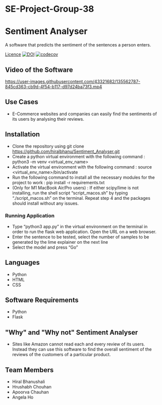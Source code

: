 # SE-Project-Group-38
# Sentiment Analyser
A software that predicts the sentiment of the sentences a person enters.

[Licence](https://img.shields.io/github/license/hiralbhanu/Sentiment_Analyser)
[![DOI](https://zenodo.org/badge/410657637.svg)](https://doi.org/10.5281/zenodo.5542211)
[![codecov](https://codecov.io/gh/hiralbhanu/Sentiment_Analyser/branch/main/graph/badge.svg?token=YGOQY4DH9F)](https://codecov.io/gh/hiralbhanu/Sentiment_Analyser)

## Video of the Software

https://user-images.githubusercontent.com/43321682/135562787-845cd363-cb9d-4f54-b117-d97d24ba73f3.mp4


## Use Cases
- E-Commerce websites and companies can easily find the sentiments of its users by analysing their reviews.


## Installation
- Clone the repository using git clone https://github.com/hiralbhanu/Sentiment_Analyser.git
- Create a python virtual environment with the following command : python3 -m venv
<virtual_env_name>
- Activate the virtual environment with the following command :
source <virtual_env_name>/bin/activate
- Run the following command to install all the necessary modules for the project to work :
pip install -r requirements.txt
- (Only for M1 MacBook Air/Pro users) : If either scipy/lime is not installing, run the shell
script “script_macos.sh” by typing “./script_macos.sh” on the terminal. Repeat step 4 and
the packages should install without any issues.




### Running Application
- Type “python3 app.py” in the virtual environment on the terminal in order to run the flask
web application. Open the URL on a web browser.
- Enter the sentence to be tested, select the number of samples to be generated by the
lime explainer on the next line
- Select the model and press “Go”

## Languages
- Python
- HTML
- CSS

## Software Requirements
- Python
- Flask


## "Why" and "Why not" Sentiment Analyser
- Sites like Amazon cannot read each and every review of its users. Instead they can use this software to find the overall sentiment of the reviews of the customers of a particular product.

## Team Members
- Hiral Bhanushali
- Hrushabh Chouhan
- Apoorva Chauhan
- Angela Ho
